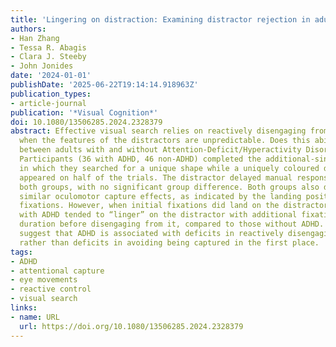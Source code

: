```yaml
---
title: 'Lingering on distraction: Examining distractor rejection in adults with ADHD'
authors:
- Han Zhang
- Tessa R. Abagis
- Clara J. Steeby
- John Jonides
date: '2024-01-01'
publishDate: '2025-06-22T19:14:14.918963Z'
publication_types:
- article-journal
publication: '*Visual Cognition*'
doi: 10.1080/13506285.2024.2328379
abstract: Effective visual search relies on reactively disengaging from distractors
  when the features of the distractors are unpredictable. Does this ability differ
  between adults with and without Attention-Deficit/Hyperactivity Disorder (ADHD)?.
  Participants (36 with ADHD, 46 non-ADHD) completed the additional-singleton task,
  in which they searched for a unique shape while a uniquely coloured distractor unpredictably
  appeared on half of the trials. The distractor delayed manual response times in
  both groups, with no significant group difference. Both groups also demonstrated
  similar oculomotor capture effects, as indicated by the landing position of initial
  fixations. However, when initial fixations did land on the distractor, participants
  with ADHD tended to “linger” on the distractor with additional fixations and longer
  duration before disengaging from it, compared to those without ADHD. These results
  suggest that ADHD is associated with deficits in reactively disengaging from distractions
  rather than deficits in avoiding being captured in the first place.
tags:
- ADHD
- attentional capture
- eye movements
- reactive control
- visual search
links:
- name: URL
  url: https://doi.org/10.1080/13506285.2024.2328379
---
```

